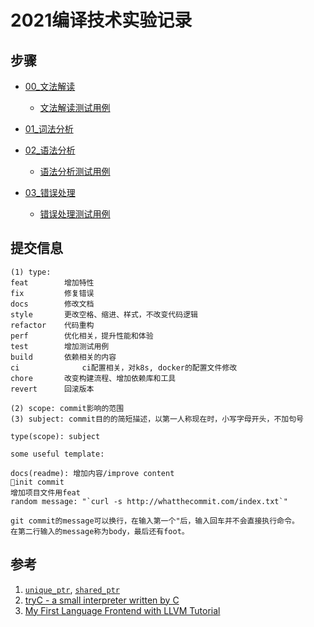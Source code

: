 # 2021编译技术实验记录

## 步骤

- [00\_文法解读][00_文法解读]
    - [文法解读测试用例][文法解读测试用例]

- [01\_词法分析][01_词法分析]

- [02\_语法分析][02_语法分析]
    - [语法分析测试用例][语法分析测试用例]

- [03\_错误处理][03_错误处理]
    - [错误处理测试用例][错误处理测试用例] 


## 提交信息

```
(1) type:
feat		增加特性
fix	        修复错误
docs		修改文档
style		更改空格、缩进、样式，不改变代码逻辑
refactor	代码重构
perf		优化相关，提升性能和体验
test		增加测试用例
build		依赖相关的内容
ci              ci配置相关，对k8s, docker的配置文件修改
chore		改变构建流程、增加依赖库和工具
revert		回滚版本

(2) scope: commit影响的范围
(3) subject: commit目的的简短描述，以第一人称现在时，小写字母开头，不加句号

type(scope): subject

some useful template:

docs(readme): 增加内容/improve content
🎉init commit
增加项目文件用feat
random message: "`curl -s http://whatthecommit.com/index.txt`"

git commit的message可以换行，在输入第一个"后，输入回车并不会直接执行命令。
在第二行输入的message称为body，最后还有foot。
```

## 参考

1. [`unique_ptr`][unique_ptr], [`shared_ptr`][share_ptr]
2. [tryC - a small interpreter written by C][tryC - a small interpreter written by C]
3. [My First Language Frontend with LLVM Tutorial][My First Language Frontend with LLVM Tutorial]





[share_ptr]: http://www.cplusplus.com/reference/memory/shared_ptr/ "share_ptr"
[00_文法解读]: https://github.com/imingx/Compiler/tree/00_%E6%96%87%E6%B3%95%E8%A7%A3%E8%AF%BB "00_文法解读"
[01_词法分析]: https://github.com/imingx/Compiler/tree/01_Lexer	"01_词法分析"
[02_语法分析]: https://github.com/imingx/Compiler/tree/02_Parser  "02_语法分析"
[文法解读测试用例]: https://github.com/imingx/Compiler/tree/00_%E6%96%87%E6%B3%95%E8%A7%A3%E8%AF%BB_testFile "文法解读测试用例"
[语法分析测试用例]: https://github.com/imingx/Compiler/tree/02_Parser_testFile "语法分析测试用例"
[03_错误处理]: https://github.com/imingx/Compiler/tree/03_ErrorHandler "03_错误处理"
[错误处理测试用例]: https://github.com/imingx/Compiler/tree/03_ErrorHandler_testFile "错误处理测试用例"
[unique_ptr]: https://blog.csdn.net/shaosunrise/article/details/85158249 "unique_ptr"
[My First Language Frontend with LLVM Tutorial]: https://llvm.org/docs/tutorial/MyFirstLanguageFrontend/index.html "My First Language Frontend with LLVM Tutorial"
[tryC - a small interpreter written by C]: https://github.com/imingx/tryC "tryC - a small interpreter written by C"
